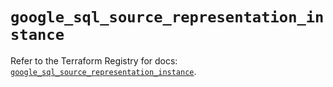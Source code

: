 # `google_sql_source_representation_instance`

Refer to the Terraform Registry for docs: [`google_sql_source_representation_instance`](https://registry.terraform.io/providers/hashicorp/google-beta/5.40.0/docs/resources/google_sql_source_representation_instance).
